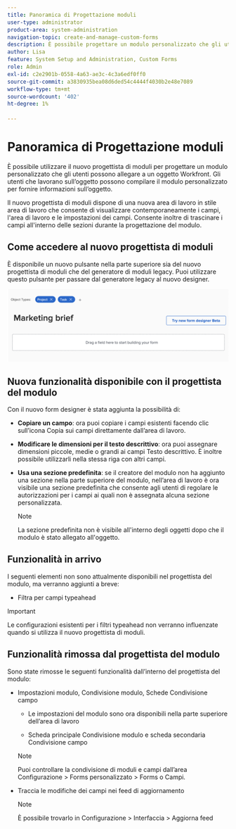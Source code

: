```yaml
---
title: Panoramica di Progettazione moduli
user-type: administrator
product-area: system-administration
navigation-topic: create-and-manage-custom-forms
description: È possibile progettare un modulo personalizzato che gli utenti possono allegare a un oggetto Workfront. Gli utenti che lavorano sull’oggetto possono compilare il modulo personalizzato per fornire informazioni sull’oggetto.
author: Lisa
feature: System Setup and Administration, Custom Forms
role: Admin
exl-id: c2e2901b-0558-4a63-ae3c-4c3a6edf0ff0
source-git-commit: a3830935bea08d6ded54c4444f4030b2e48e7089
workflow-type: tm+mt
source-wordcount: '402'
ht-degree: 1%

---
```


# Panoramica di Progettazione moduli

È possibile utilizzare il nuovo progettista di moduli per progettare un modulo personalizzato che gli utenti possono allegare a un oggetto Workfront. Gli utenti che lavorano sull’oggetto possono compilare il modulo personalizzato per fornire informazioni sull’oggetto.

Il nuovo progettista di moduli dispone di una nuova area di lavoro in stile area di lavoro che consente di visualizzare contemporaneamente i campi, l&#39;area di lavoro e le impostazioni dei campi. Consente inoltre di trascinare i campi all&#39;interno delle sezioni durante la progettazione del modulo.

<!-- add screenshot when field settings empty state is ready -->

## Come accedere al nuovo progettista di moduli

È disponibile un nuovo pulsante nella parte superiore sia del nuovo progettista di moduli che del generatore di moduli legacy. Puoi utilizzare questo pulsante per passare dal generatore legacy al nuovo designer.

![Passa a nuovo progettista modulo](assets/switch-views.png)

## Nuova funzionalità disponibile con il progettista del modulo

Con il nuovo form designer è stata aggiunta la possibilità di:

* **Copiare un campo**: ora puoi copiare i campi esistenti facendo clic sull’icona Copia sui campi direttamente dall’area di lavoro.

* **Modificare le dimensioni per il testo descrittivo**: ora puoi assegnare dimensioni piccole, medie o grandi ai campi Testo descrittivo. È inoltre possibile utilizzarli nella stessa riga con altri campi.

* **Usa una sezione predefinita**: se il creatore del modulo non ha aggiunto una sezione nella parte superiore del modulo, nell’area di lavoro è ora visibile una sezione predefinita che consente agli utenti di regolare le autorizzazioni per i campi ai quali non è assegnata alcuna sezione personalizzata.

  >[!NOTE]
  >
  >La sezione predefinita non è visibile all&#39;interno degli oggetti dopo che il modulo è stato allegato all&#39;oggetto.

## Funzionalità in arrivo

I seguenti elementi non sono attualmente disponibili nel progettista del modulo, ma verranno aggiunti a breve:

* Filtra per campi typeahead

>[!IMPORTANT]
>
>Le configurazioni esistenti per i filtri typeahead non verranno influenzate quando si utilizza il nuovo progettista di moduli.

## Funzionalità rimossa dal progettista del modulo

Sono state rimosse le seguenti funzionalità dall’interno del progettista del modulo:

* Impostazioni modulo, Condivisione modulo, Schede Condivisione campo

   * Le impostazioni del modulo sono ora disponibili nella parte superiore dell’area di lavoro

   * Scheda principale Condivisione modulo e scheda secondaria Condivisione campo

  >[!NOTE]
  >
  >Puoi controllare la condivisione di moduli e campi dall’area Configurazione > Forms personalizzato > Forms o Campi.

* Traccia le modifiche dei campi nei feed di aggiornamento

  >[!NOTE]
  >
  >È possibile trovarlo in Configurazione > Interfaccia > Aggiorna feed

